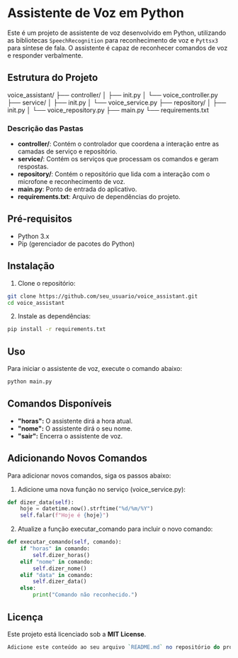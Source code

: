 # Assistente de Voz em Python

Este é um projeto de assistente de voz desenvolvido em Python, utilizando as bibliotecas `SpeechRecognition` para reconhecimento de voz e `Pyttsx3` para síntese de fala. O assistente é capaz de reconhecer comandos de voz e responder verbalmente.

## Estrutura do Projeto

voice_assistant/
├── controller/
│ ├── init.py
│ └── voice_controller.py
├── service/
│ ├── init.py
│ └── voice_service.py
├── repository/
│ ├── init.py
│ └── voice_repository.py
├── main.py
└── requirements.txt


### Descrição das Pastas

- **controller/**: Contém o controlador que coordena a interação entre as camadas de serviço e repositório.
- **service/**: Contém os serviços que processam os comandos e geram respostas.
- **repository/**: Contém o repositório que lida com a interação com o microfone e reconhecimento de voz.
- **main.py**: Ponto de entrada do aplicativo.
- **requirements.txt**: Arquivo de dependências do projeto.

## Pré-requisitos

- Python 3.x
- Pip (gerenciador de pacotes do Python)

## Instalação

1. Clone o repositório:

```bash
git clone https://github.com/seu_usuario/voice_assistant.git
cd voice_assistant
```

2. Instale as dependências:

```bash
pip install -r requirements.txt
```

## Uso

Para iniciar o assistente de voz, execute o comando abaixo:

```bash
python main.py
```
## Comandos Disponíveis

- **"horas":** O assistente dirá a hora atual.
- **"nome":** O assistente dirá o seu nome.
- **"sair":** Encerra o assistente de voz.

## Adicionando Novos Comandos

Para adicionar novos comandos, siga os passos abaixo:

1. Adicione uma nova função no serviço (voice_service.py):

```python
def dizer_data(self):
    hoje = datetime.now().strftime("%d/%m/%Y")
    self.falar(f"Hoje é {hoje}")
```

2. Atualize a função executar_comando para incluir o novo comando:

```python
def executar_comando(self, comando):
    if "horas" in comando:
        self.dizer_horas()
    elif "nome" in comando:
        self.dizer_nome()
    elif "data" in comando:
        self.dizer_data()
    else:
        print("Comando não reconhecido.")
```

## Licença

Este projeto está licenciado sob a **MIT License**.

```perl
Adicione este conteúdo ao seu arquivo `README.md` no repositório do projeto. Isso ajudará outros desenvolvedores a entenderem o propósito do projeto, como instalá-lo e usá-lo, além de incentivar contribuições.
```